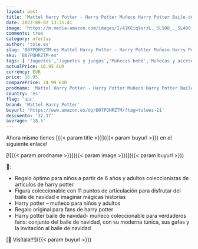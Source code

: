 ```yaml
---
layout: post
title: 'Mattel Harry Potter - Harry Potter Muñeco Harry Potter Baile de navidad de Harry Potter con accesorios  Mattel GFG13    color/modelo surtido'
date: 2022-09-02 13:35:41
image: 'https://m.media-amazon.com/images/I/41KEiq9xrzL._SL500_._SL400_.jpg'
comments: true
category: ofertas
author: 'tole.es'
slug: 'B07PQHRZTM-es Mattel Harry Potter - Harry Potter Muñeco Harry Potter...'
sku: 'B07PQHRZTM-es'
tags: [ 'Juguetes','Juguetes y juegos','Muñecas bebé','Muñecas y accesorios','mattel harry potter','navidad','🇪🇸', ]
actualPrice: 16.95 EUR
currency: EUR
price: 16.95
comparePrice: 24.99 EUR
prodname: 'Mattel Harry Potter - Harry Potter Muñeco Harry Potter Baile de navidad de Harry Potter con accesorios  Mattel GFG13    color/modelo surtido'
country: 'es'
flag: '🇪🇸'
brand: 'Mattel Harry Potter'
buyurl: 'https://www.amazon.es/dp/B07PQHRZTM/?tag=tolees-21'
descuento: '32.17'
average: '18.5'
---
```


Ahora mismo tienes [{{< param title >}}]({{< param buyurl >}}) en el siguiente enlace!

[![{{< param prodname >}}]({{< param image >}})]({{< param buyurl >}})

🔎:

- Regalo óptimo para niños a partir de 6 años y adultos coleccionistas de artículos de harry potter
- Figura coleccionable con 11 puntos de articulación para disfrutar del baile de navidad e imaginar mágicas historias
- Harry potter – muñeco para niños y adultos
- Regalo original para fans de harry potter
- Harry potter baile de navidad- muñeco coleccionable para verdaderos fans: conjunto del baile de navidad, con su moderna túnica, sus gafas y la invitación al baile de navidad

[🛒 Visítala!!!]({{< param buyurl >}})
